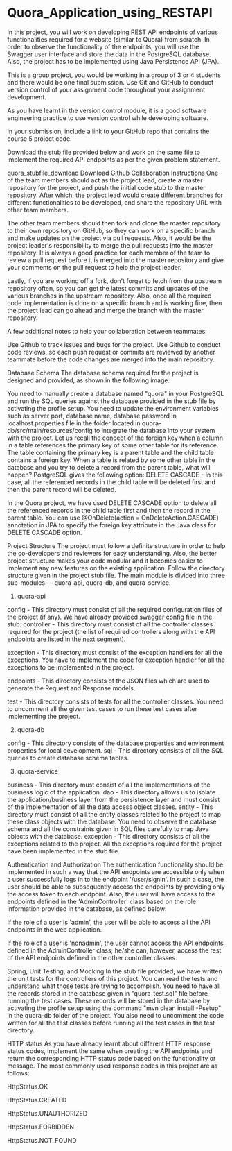 # Quora_Application_using_RESTAPI

In this project, you will work on developing REST API endpoints of various functionalities required for a website (similar to Quora) from scratch. In order to observe the functionality of the endpoints, you will use the Swagger user interface and store the data in the PostgreSQL database. Also, the project has to be implemented using Java Persistence API (JPA).

 

This is a group project, you would be working in a group of 3 or 4 students and there would be one final submission. Use Git and GitHub to conduct version control of your assignment code throughout your assignment development.

As you have learnt in the version control module, it is a good software engineering practice to use version control while developing software.

In your submission, include a link to your GitHub repo that contains the course 5 project code.

Download the stub file provided below and work on the same file to implement the required API endpoints as per the given problem statement.

quora_stubfile_download	Download
Github Collaboration Instructions
One of the team members should act as the project lead, create a master repository for the project, and push the initial code stub to the master repository. After which, the project lead would create different branches for different functionalities to be developed, and share the repository URL with other team members.

 

The other team members should then fork and clone the master repository to their own repository on GitHub, so they can work on a specific branch and make updates on the project via pull requests. Also, it would be the project leader's responsibility to merge the pull requests into the master repository. It is always a good practice for each member of the team to review a pull request before it is merged into the master repository and give your comments on the pull request to help the project leader.

 

Lastly, if you are working off a fork, don't forget to fetch from the upstream repository often, so you can get the latest commits and updates of the various branches in the upstream repository. Also, once all the required code implementation is done on a specific branch and is working fine, then the project lead can go ahead and merge the branch with the master repository.

 

A few additional notes to help your collaboration between teammates:

Use Github to track issues and bugs for the project.
Use Github to conduct code reviews, so each push request or commits are reviewed by another teammate before the code changes are merged into the main repository.
 

Database Schema
The database schema required for the project is designed and provided, as shown in the following image.



You need to manually create a database named "quora" in your PostgreSQL and run the SQL queries against the database provided in the stub file by activating the profile setup.
You need to update the environment variables such as server port, database name, database password in localhost.properties file in the folder located in quora-db/src/main/resources/config to integrate the database into your system with the project. 
Let us recall the concept of the foreign key when a column in a table references the primary key of some other table for its reference. The table containing the primary key is a parent table and the child table contains a foreign key. When a table is related by some other table in the database and you try to delete a record from the parent table, what will happen? PostgreSQL gives the following option:
DELETE CASCADE - In this case, all the referenced records in the child table will be deleted first and then the parent record will be deleted.

 

In the Quora project, we have used DELETE CASCADE option to delete all the referenced records in the child table first and then the record in the parent table. You can use @OnDelete(action = OnDeleteAction.CASCADE) annotation in JPA to specify the foreign key attribute in the Java class for DELETE CASCADE option.

 

Project Structure
The project must follow a definite structure in order to help the co-developers and reviewers for easy understanding. Also, the better project structure makes your code modular and it becomes easier to implement any new features on the existing application. Follow the directory structure given in the project stub file. The main module is divided into three sub-modules —  quora-api, quora-db, and quora-service.

 

1. quora-api

config - This directory must consist of all the required configuration files of the project (if any). We have already provided swagger config file in the stub.
controller - This directory must consist of all the controller classes required for the project (the list of required controllers along with the API endpoints are listed in the next segment).

exception - This directory must consist of the exception handlers for all the exceptions. You have to implement the code for exception handler for all the exceptions to be implemented in the project.

endpoints - This directory consists of the JSON files which are used to generate the Request and Response models.

test - This directory consists of tests for all the controller classes. You need to uncomment all the given test cases to run these test cases after implementing the project.

 

2. quora-db

config - This directory consists of the database properties and environment properties for local development.
sql - This directory consists of all the SQL queries to create database schema tables.
 

3. quora-service

business - This directory must consist of all the implementations of the business logic of the application.
dao - This directory allows us to isolate the application/business layer from the persistence layer and must consist of the implementation of all the data access object classes.
entity - This directory must consist of all the entity classes related to the project to map these class objects with the database. You need to observe the database schema and all the constraints given in SQL files carefully to map Java objects with the database.
exception - This directory consists of all the exceptions related to the project. All the exceptions required for the project have been implemented in the stub file.
 

Authentication and Authorization
The authentication functionality should be implemented in such a way that the API endpoints are accessible only when a user successfully logs in to the endpoint '/user/signin'. In such a case, the user should be able to subsequently access the endpoints by providing only the access token to each endpoint. Also, the user will have access to the endpoints defined in the 'AdminController' class based on the role information provided in the database, as defined below:

If the role of a user is 'admin', the user will be able to access all the API endpoints in the web application.

If the role of a user is 'nonadmin', the user cannot access the API endpoints defined in the AdminController class; he/she can, however, access the rest of the API endpoints defined in the other controller classes.

 

Spring, Unit Testing, and Mocking
In the stub file provided, we have written the unit tests for the controllers of this project. You can read the tests and understand what those tests are trying to accomplish. You need to have all the records stored in the database given in "quora_test.sql" file before running the test cases. These records will be stored in the database by activating the profile setup using the command "mvn clean install -Psetup" in the quora-db folder of the project. You also need to uncomment the code written for all the test classes before running all the test cases in the test directory.

 

HTTP status
As you have already learnt about different HTTP response status codes, implement the same when creating the API endpoints and return the corresponding HTTP status code based on the functionality or message. The most commonly used response codes in this project are as follows:

HttpStatus.OK

HttpStatus.CREATED

HttpStatus.UNAUTHORIZED

HttpStatus.FORBIDDEN

HttpStatus.NOT_FOUND

 
